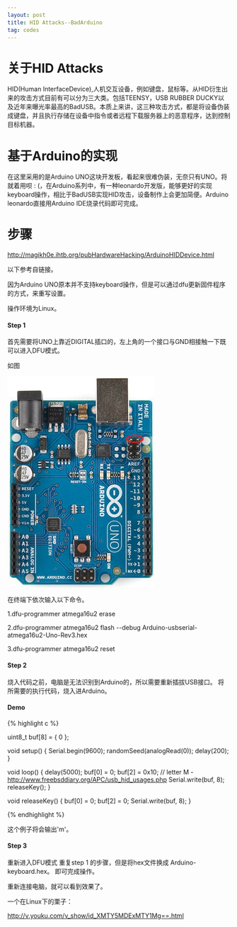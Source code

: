 ```yaml
---
layout: post
title: HID Attacks--BadArduino
tag: codes
---
```


# 关于HID Attacks

HID(Human InterfaceDevice),人机交互设备，例如键盘，鼠标等。从HID衍生出来的攻击方式目前有可以分为三大类。包括TEENSY，USB RUBBER DUCKY以及近年来曝光率最高的BadUSB。本质上来讲，这三种攻击方式，都是将设备伪装成键盘，并且执行存储在设备中指令或者远程下载服务器上的恶意程序，达到控制目标机器。

# 基于Arduino的实现

在这里采用的是Arduino UNO这块开发板，看起来很难伪装，无奈只有UNO。将就着用呗 : (，在Arduino系列中，有一种leonardo开发版，能够更好的实现keyboard操作，相比于BadUSB实现HID攻击，设备制作上会更加简便。Arduino leonardo直接用Arduino IDE烧录代码即可完成。

# 步骤

http://magikh0e.ihtb.org/pubHardwareHacking/ArduinoHIDDevice.html

以下参考自链接。

因为Arduino UNO原本并不支持keyboard操作，但是可以通过dfu更新固件程序的方式，来重写设置。

操作环境为Linux。

#### Step 1

首先需要将UNO上靠近DIGITAL插口的，左上角的一个接口与GND相接触一下既可以进入DFU模式。

如图

<img src="/images/arduino.jpg" alt="">

在终端下依次输入以下命令。

1.dfu-programmer atmega16u2 erase

2.dfu-programmer atmega16u2 flash --debug Arduino-usbserial-atmega16u2-Uno-Rev3.hex

3.dfu-programmer atmega16u2 reset

#### Step 2

烧入代码之前，电脑是无法识别到Arduino的，所以需要重新插拔USB接口。
将所需要的执行代码，烧入进Arduino。

#### Demo

{% highlight c %}

uint8_t buf[8] = { 0 }; 

void setup() {
	Serial.begin(9600);
	randomSeed(analogRead(0));
	delay(200);
}

void loop() {
	delay(5000);
	buf[0] = 0;
	buf[2] = 0x10; // letter M - http://www.freebsddiary.org/APC/usb_hid_usages.php
	Serial.write(buf, 8);
	releaseKey();
}

void releaseKey() {
	buf[0] = 0;
	buf[2] = 0;
	Serial.write(buf, 8); 
}

{% endhighlight %}

这个例子将会输出'm'。

#### Step 3

重新进入DFU模式
重复step 1 的步骤，但是将hex文件换成 Arduino-keyboard.hex。
即可完成操作。

重新连接电脑，就可以看到效果了。

一个在Linux下的栗子：

http://v.youku.com/v_show/id_XMTY5MDExMTY1Mg==.html